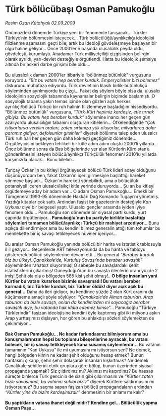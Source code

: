 # Türk bölücübaşı Osman Pamukoğlu

*Rasim Ozan Kütahyalı 02.09.2009*

<div class="taraf_structure_2col_1zq">
<div class="margen_n">



 <p>Önümüzdeki dönemde Türkiye yeni bir fenomenle tanışacak... Türkler Türkiye’nin bölünmesini isteyecek... Türk bölücülüğü/ayrılıkçılığı ideolojisi filizlenme aşamasını geçti bile, artık bu ideoloji gövdeleşmeye başlayan bir olgu haline geliyor... Önce 2000’lerin başında ulusalcılık peyda oldu, gövdeleşti, kurumlaştı. Anadamar Türk milliyetçiliği çizgisinden belirgin olarak ayrıldı, yarı-devlet desteğiyle örgütlendi. Hatta bu ideolojik şemsiye altında bir askerî darbe girişimi bile oldu... <br/><br/>Bu ulusalcılık damarı 2000’ler itibariyle “bölünmez bütünlük” vurgusunu koruyordu. <i>“Biz bu vatanı hep beraber kurduk. Emperyalistler bizi bölemez”</i> diskurunu muhafaza ediyordu. Türk devletinin klasik birlik-bütünlükçü söyleminden ayrılmıyordu bu çizgi... Fakat dış söylem böyle olsa da, ulusalcı ideolojinin sosyolojik tabanında kaynamalar belirgin biçimde başlamıştı. O sosyolojik tabanla yakın temas içinde olan gözleri açık herkes ayrılıkçı/bölücü Türkçü bir ruh halinin filizlenmeye başladığını hissediyordu. “Bölünmez bütünlük” vurgusuna, <i>“Türk-Kürt hepimiz kardeşiz, etle tırnak gibiyiz. Bu vatanı hep beraber kurduk”</i> söylemine inancı her geçen gün azalıyordu ulusalcılığın tabanını oluşturan kitlelerin... Öfkelendiğinde <i>“Çok istiyorlarsa verelim oraları, zaten sırtımıza yük oluyorlar, milyarlarca dolar paramız gidiyor, defolsunlar gitsinler”</i> diyerek bölünme talep eden ulusalcı Türk ruh hali her geçen gün daha kökleşti geçtiğimiz dönemde... Örgütleyicisini bekleyen tehlikeli bir kitle adım adım oluştu 2000’li yıllarda... Önce bölünme sonra da Batı bölgelerinde yer alan Kürtlerin Kürdistan’a gönderilmesini isteyen bölücü/ayrılıkçı Türkçülük fenomeni 2010’lu yıllarda karşımızda olacak... Bunu bilelim... <br/><br/>Tuncay Özkan’ın bu kitleyi örgütleyecek bölücü Türk lideri adayı olduğunu düşünüyordum ben, fakat Özkan’ın içeri girmesiyle başlattığı hareket sönmeye başladı... Özkan’ın hareketi sönebilirdi, ama o bölücülük potansiyeli içeren ulusalcı/laikçi kitle yerinde duruyordu... Şu an bu kitleyi örgütlemeye aday bir adam var... O adam Osman Pamukoğlu... Emekli bir Tümgeneral,1993-95 döneminde Hakkâri Dağ Komando Tugayı’nı yönetmiş. Yazdığı kitaplar çok sattı. Ardından faşist bir gazetecinin desteğiyle <i>Kan Uykusu</i> diye bir belgesel yaptı. Ulusalcı gençler arasında iyiden iyiye fenomen oldu... Pamukoğlu son dönemde bir siyasal parti kurdu, yurt çapında örgütleniyor...<b> Pamukoğlu’nun bu partiyle birlikte başlattığı söylemleri tamamen bölücü/ayrılıkçı Türkçü bir mahiyet arzediyor</b>... Bunu açıkça dillendirmiyor ama bu kendini bilmez generalin attığı tüm tohumlar bu memlekette bir iç savaşı tetikleyecek nüveler içeriyor... <br/><br/>Bu aralar Osman Pamukoğlu yanında bölücü bir harita ve istatistik tablosuyla il il geziyor... Geçenlerde ART televizyonunda da bu harita ve tabloyu göstererek bölücü söylemlerine devam etti... Bu general <i>“Beraber kurduk biz bu ülkeyi, Çanakkale’de, Kurtuluş Savaşı’nda beraber savaştık”</i> söyleminden rahatsız oluyormuş! O sebeple bu savaşlardaki şehit istatistiklerini çıkartmış! Güneydoğu’dan bu savaşta ölenlerin oranı yüzde 2 imiş! Şehit ola ola o bölgeden 585 kişi şehit olmuş!.. <b>O bölge insanları yani Kürtler bu vatanı kurarken bizimle savaşmadı! Bu vatanı beraber kurmadık, biz Türkler kurduk, biz Türkler öldük! diyor açık açık bu general...</b> Daha da ileri gidiyor, bu kendince yüzde 2 olan Kürt oranını da küçümseme amaçlı şöyle söylüyor: <i>“Çanakkale’de Alman taburları, Arap taburları da bizle savaştı, onları da kendimizden mi sayacağız beraber savaştık diye, bu vatanda hak iddia edemez kimse</i>”... Pamukoğlu “Türkiye Türklerindir” faşizan ideolojisine kendini öyle kaptırmış gibi iki milyonu aşkın Arap yurttaşımızı dışlayan, hor gören bu ahlakdışı sözleri söylemekten de çekinmiyor...<b> <br/><br/>Bak Osman Pamukoğlu... Ne kadar farkındasınız bilmiyorum ama bu konuşmalarınızın hepsi bu toplumu bileşenlerine ayıracak, bu vatanı bölecek, bir iç savaşı tetikleyecek kana susamış söylemlerdir...</b> Bu vatanın tamamının “Kan Uykusu” ile mi uyumasını mı istiyorsun sen? Ne demek, hangi bölgeden kimin ne kadar şehit olduğunu hesap etmek? Bunun haritasını çıkarıp, şehir şehir dolaşarak insanları kışkırtmak? Ne demek Çanakkale şehitlerini etnik gruplara göre bölüp, bunun üzerinden siyasal propaganda yapmak? Siz çıldırdınız mı? Aklınızı mı kaçırdınız? Bu hassas süreçte binlerce Türk gencinin de sizin gibi çıldırmasını ve <i>“Kürtler zaten bizle savaşmadı, bu vatanın sahibi biziz”</i> diyerek Kürtlere saldırmasını mı istiyorsunuz? Bu saçma sapan faşizan bölücü propagandaların ardından <i>“Kürtler yine de bizim kardeşimizdir”</i> denmesinin bir anlamı mı kalır? <b><br/><br/>Bu yaptıkların vatana ihanet değil midir? Kendine gel... Bölücülük yapma Osman Paşa...</b></p>
<br/>
<br/>
<br/>



<br/>


<div id="taraf_not">
</div>

</div>


</div>
